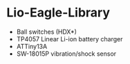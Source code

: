 Lio-Eagle-Library
=================

* Ball switches (HDX*)
* TP4057 Linear Li-ion battery charger
* ATTiny13A
* SW-18015P vibration/shock sensor
